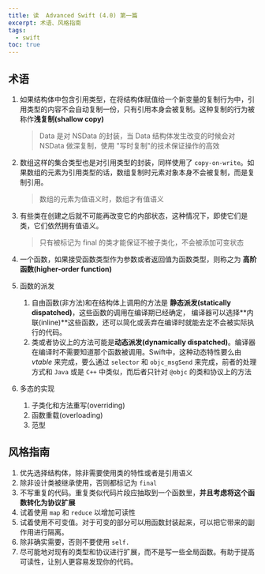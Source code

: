```yaml
---
title: 读  Advanced Swift (4.0) 第一篇
excerpt: 术语、风格指南
tags:
  - swift
toc: true
---
```


## 术语

1. 如果结构体中包含引用类型，在将结构体赋值给一个新变量的复制行为中，引用类型的内容不会自动复制一份，只有引用本身会被复制。这种复制的行为被称作**浅复制(shallow copy)**

   >Data 是对 NSData 的封装，当 Data 结构体发生改变的时候会对 NSData 做深复制，使用 "写时复制"的技术保证操作的高效

2. 数组这样的集合类型也是对引用类型的封装，同样使用了 `copy-on-write`。如果数组的元素为引用类型的话，数组复制时元素对象本身不会被复制，而是复制引用。

   > 数组的元素为值语义时，数组才有值语义

3. 有些类在创建之后就不可能再改变它的内部状态，这种情况下，即使它们是类，它们依然拥有值语义。

   > 只有被标记为 final 的类才能保证不被子类化，不会被添加可变状态

4. 一个函数，如果接受函数类型作为参数或者返回值为函数类型，则称之为 **高阶函数(higher-order function)**
5. 函数的派发
   1. 自由函数(非方法)和在结构体上调用的方法是 **静态派发(statically dispatched)**，这些函数的调用在编译期已经确定， 编译器可以选择**内联(inline)**这些函数，还可以简化或丢弃在编译时就能去定不会被实际执行的代码。
   2. 类或者协议上的方法可能是**动态派发(dynamically dispatched)**。编译器在编译时不需要知道那个函数被调用。Swift中，这种动态特性要么由 *vtable* 来完成，要么通过 `selector` 和 `objc_msgSend` 来完成，前者的处理方式和 `Java` 或是 `C++` 中类似，而后者只针对 `@objc` 的类和协议上的方法
6. 多态的实现
   1. 子类化和方法重写(overriding)
   2. 函数重载(overloading)
   3. 范型

## 风格指南

1. 优先选择结构体，除非需要使用类的特性或者是引用语义
2. 除非设计类被继承使用，否则都标记为 `final`
3. 不写重复的代码。重复类似代码片段应抽取到一个函数里，**并且考虑将这个函数转化为协议扩展**
4. 试着使用 `map` 和 `reduce` 以增加可读性
5. 试着使用不可变值。对于可变的部分可以用函数封装起来，可以把它带来的副作用进行隔离。
6. 除非确实需要，否则不要使用 `self.`
7. 尽可能地对现有的类型和协议进行扩展，而不是写一些全局函数。有助于提高可读性，让别人更容易发现你的代码。